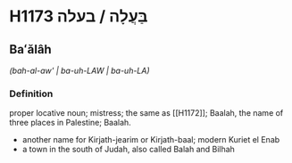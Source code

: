 # H1173 בַּעֲלָה / בעלה

## Baʻălâh

_(bah-al-aw' | ba-uh-LAW | ba-uh-LA)_

### Definition

proper locative noun; mistress; the same as [[H1172]]; Baalah, the name of three places in Palestine; Baalah.

- another name for Kirjath-jearim or Kirjath-baal; modern Kuriet el Enab
- a town in the south of Judah, also called Balah and Bilhah

